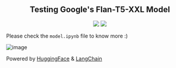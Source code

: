 <h2 align="center"> Testing Google's Flan-T5-XXL Model</h2>

<p align="center">
<img src ="https://img.shields.io/badge/Python-3776AB.svg?style=for-the-badge&logo=Python&logoColor=white">
<img src ="https://img.shields.io/badge/Jupyter-F37626.svg?style=for-the-badge&logo=Jupyter&logoColor=white">
</p>

Please check the `model.ipynb` file to know more :)

![image](https://github.com/lakshaybhushan/Flan-T5-XXL-LangchainTest/assets/74349407/81772f4b-bfa9-439f-8567-c862ceadd6ef)

Powered by [HuggingFace](https://github.com/huggingface) & [LangChain](https://github.com/langchain-ai)
